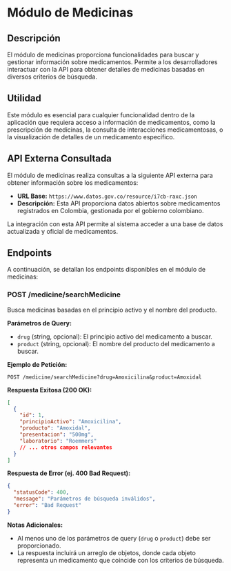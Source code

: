 # Módulo de Medicinas

## Descripción

El módulo de medicinas proporciona funcionalidades para buscar y gestionar información sobre medicamentos. Permite a los desarrolladores interactuar con la API para obtener detalles de medicinas basadas en diversos criterios de búsqueda.

## Utilidad

Este módulo es esencial para cualquier funcionalidad dentro de la aplicación que requiera acceso a información de medicamentos, como la prescripción de medicinas, la consulta de interacciones medicamentosas, o la visualización de detalles de un medicamento específico.

## API Externa Consultada

El módulo de medicinas realiza consultas a la siguiente API externa para obtener información sobre los medicamentos:

- **URL Base:** `https://www.datos.gov.co/resource/i7cb-raxc.json`
- **Descripción:** Esta API proporciona datos abiertos sobre medicamentos registrados en Colombia, gestionada por el gobierno colombiano.

La integración con esta API permite al sistema acceder a una base de datos actualizada y oficial de medicamentos.

## Endpoints

A continuación, se detallan los endpoints disponibles en el módulo de medicinas:

### POST /medicine/searchMedicine

Busca medicinas basadas en el principio activo y el nombre del producto.

**Parámetros de Query:**

- `drug` (string, opcional): El principio activo del medicamento a buscar.
- `product` (string, opcional): El nombre del producto del medicamento a buscar.

**Ejemplo de Petición:**

```http
POST /medicine/searchMedicine?drug=Amoxicilina&product=Amoxidal
```

**Respuesta Exitosa (200 OK):**

```json
[
  {
    "id": 1,
    "principioActivo": "Amoxicilina",
    "producto": "Amoxidal",
    "presentacion": "500mg",
    "laboratorio": "Roemmers"
    // ... otros campos relevantes
  }
]
```

**Respuesta de Error (ej. 400 Bad Request):**

```json
{
  "statusCode": 400,
  "message": "Parámetros de búsqueda inválidos",
  "error": "Bad Request"
}
```

**Notas Adicionales:**

- Al menos uno de los parámetros de query (`drug` o `product`) debe ser proporcionado.
- La respuesta incluirá un arreglo de objetos, donde cada objeto representa un medicamento que coincide con los criterios de búsqueda.
